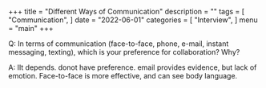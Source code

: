 +++
title = "Different Ways of Communication"
description = ""
tags = [
    "Communication",
]
date = "2022-06-01"
categories = [
    "Interview",
]
menu = "main"
+++

Q: In terms of communication (face-to-face, phone, e-mail, instant messaging, texting), which is your preference for collaboration? Why?

A: IIt depends.  donot have preference.  email provides evidence, but lack of emotion.  Face-to-face is more effective, and can see body language.

